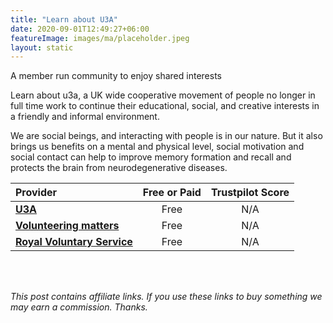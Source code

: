```yaml
---
title: "Learn about U3A"
date: 2020-09-01T12:49:27+06:00
featureImage: images/ma/placeholder.jpeg
layout: static
---
```


A member run community to enjoy shared interests

Learn about u3a, a UK wide cooperative movement of people no longer in full time work to continue their educational, social, and creative interests in a friendly and informal environment.

We are social beings, and interacting with people is in our nature. But it also brings us benefits on a mental and physical level, social motivation and social contact can help to improve memory formation and recall and protects the brain from neurodegenerative diseases.

| Provider      | Free or Paid  |  Trustpilot Score  |
| :-----------          | :--------------:      |  :--------------:         |
| [**U3A**](https://www.u3a.org.uk/about) | Free | N/A
| [**Volunteering matters**](https://volunteeringmatters.org.uk/pillars/older-people/) | Free | N/A
| [**Royal Voluntary Service**](https://www.royalvoluntaryservice.org.uk/volunteering/) | Free | N/A
  

<br/><br/>

*This post contains affiliate links. If you use these links to buy something we may
earn a commission. Thanks.*






